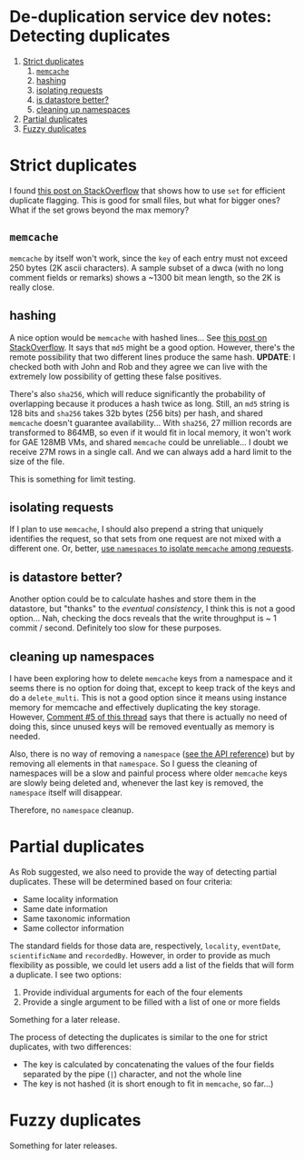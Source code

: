 # De-duplication service dev notes: Detecting duplicates

<!-- MarkdownTOC -->

1. [Strict duplicates](#strict-duplicates)
    1. [`memcache`](#memcache)
    1. [hashing](#hashing)
    1. [isolating requests](#isolating-requests)
    1. [is datastore better?](#is-datastore-better)
    1. [cleaning up namespaces](#cleaning-up-namespaces)
1. [Partial duplicates](#partial-duplicates)
1. [Fuzzy duplicates](#fuzzy-duplicates)

<!-- /MarkdownTOC -->

<a name="strict-duplicates"></a>
# Strict duplicates

I found [this post on StackOverflow](http://stackoverflow.com/a/12937827/1379488) that shows how to use `set` for efficient duplicate flagging. This is good for small files, but what for bigger ones? What if the set grows beyond the max memory?

<a name="memcache"></a>
## `memcache`

`memcache` by itself won't work, since the `key` of each entry must not exceed 250 bytes (2K ascii characters). A sample subset of a dwca (with no long comment fields or remarks) shows a ~1300 bit mean length, so the 2K is really close.

<a name="hashing"></a>
## hashing

A nice option would be `memcache` with hashed lines... See [this post on StackOverflow](http://stackoverflow.com/a/29880709/1379488). It says that `md5` might be a good option. However, there's the remote possibility that two different lines produce the same hash. **UPDATE**: I checked both with John and Rob and they agree we can live with the extremely low possibility of getting these false positives.

There's also `sha256`, which will reduce significantly the probability of overlapping because it produces a hash twice as long. Still, an `md5` string is 128 bits and `sha256` takes 32b bytes (256 bits) per hash, and shared `memcache` doesn't guarantee availability... With `sha256`, 27 million records are transformed to 864MB, so even if it would fit in local memory, it won't work for GAE 128MB VMs, and shared `memcache` could be unreliable... I doubt we receive 27M rows in a single call. And we can always add a hard limit to the size of the file.

This is something for limit testing.

<a name="isolating-requests"></a>
## isolating requests

If I plan to use `memcache`, I should also prepend a string that uniquely identifies the request, so that sets from one request are not mixed with a different one. Or, better, [use `namespaces` to isolate `memcache` among requests](https://cloud.google.com/appengine/docs/python/multitenancy/#Python_App_Engine_APIs_that_use_namespaces).

<a name="is-datastore-better"></a>
## is datastore better?

Another option could be to calculate hashes and store them in the datastore, but "thanks" to the *eventual consistency*, I think this is not a good option... Nah, checking the docs reveals that the write throughput is ~ 1 commit / second. Definitely too slow for these purposes.

<a name="cleaning-up-namespaces"></a>
## cleaning up namespaces

I have been exploring how to delete `memcache` keys from a namespace and it seems there is no option for doing that, except to keep track of the keys and do a `delete_multi`. This is not a good option since it means using instance memory for memcache and effectively duplicating the key storage. However, [Comment #5 of this thread](https://code.google.com/p/googleappengine/issues/detail?id=3994#c5) says that there is actually no need of doing this, since unused keys will be removed eventually as memory is needed.

Also, there is no way of removing a `namespace` ([see the API reference](https://cloud.google.com/appengine/docs/python/refdocs/google.appengine.api.namespace_manager.namespace_manager)) but by removing all elements in that `namespace`. So I guess the cleaning of namespaces will be a slow and painful process where older `memcache` keys are slowly being deleted and, whenever the last key is removed, the `namespace` itself will disappear.

Therefore, no `namespace` cleanup.

<a name="partial-duplicates"></a>
# Partial duplicates

As Rob suggested, we also need to provide the way of detecting partial duplicates. These will be determined based on four criteria:

* Same locality information
* Same date information
* Same taxonomic information
* Same collector information

The standard fields for those data are, respectively, `locality`, `eventDate`, `scientificName` and `recordedBy`. However, in order to provide as much flexibility as possible, we could let users add a list of the fields that will form a duplicate. I see two options:

1. Provide individual arguments for each of the four elements
1. Provide a single argument to be filled with a list of one or more fields

Something for a later release.

The process of detecting the duplicates is similar to the one for strict duplicates, with two differences:

* The key is calculated by concatenating the values of the four fields separated by the pipe (`|`) character, and not the whole line
* The key is not hashed (it is short enough to fit in `memcache`, so far...)

<a name="fuzzy-duplicates"></a>
# Fuzzy duplicates

Something for later releases.